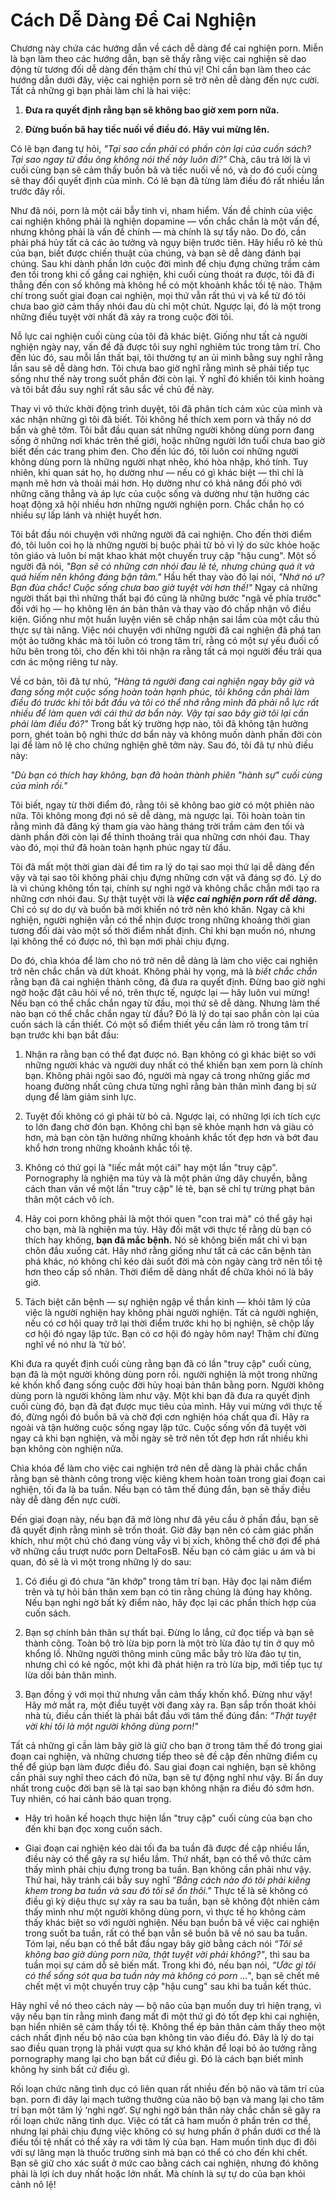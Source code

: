 # Cách Dễ Dàng Để Cai Nghiện

Chương này chứa các hướng dẫn về cách dễ dàng để cai nghiện porn. Miễn là bạn làm theo các hướng dẫn, bạn sẽ thấy rằng việc cai nghiện sẽ dao động từ tương đối dễ dàng đến thậm chí thú vị! Chỉ cần bạn làm theo các hướng dẫn dưới đây, việc cai nghiện porn sẽ trở nên dễ dàng đến nực cười. Tất cả những gì bạn phải làm chỉ là hai việc:

1. **Đưa ra quyết định rằng bạn sẽ không bao giờ xem porn nữa.**

2. **Đừng buồn bã hay tiếc nuối về điều đó. Hãy vui mừng lên.**

Có lẽ bạn đang tự hỏi, *"Tại sao cần phải có phần còn lại của cuốn sách? Tại sao ngay từ đầu ông không nói thế này luôn đi?"* Chà, câu trả lời là vì cuối cùng bạn sẽ cảm thấy buồn bã và tiếc nuối về nó, và do đó cuối cùng sẽ thay đổi quyết định của mình. Có lẽ bạn đã từng làm điều đó rất nhiều lần trước đây rồi.

Như đã nói, porn là một cái bẫy tinh vi, nham hiểm. Vấn đề chính của việc cai nghiện không phải là nghiện dopamine — vốn chắc chắn là một vấn đề, nhưng không phải là vấn đề chính — mà chính là sự tẩy não. Do đó, cần phải phá hủy tất cả các ảo tưởng và ngụy biện trước tiên. Hãy hiểu rõ kẻ thù của bạn, biết được chiến thuật của chúng, và bạn sẽ dễ dàng đánh bại chúng. Sau khi dành phần lớn cuộc đời mình để chịu đựng chứng trầm cảm đen tối trong khi cố gắng cai nghiện, khi cuối cùng thoát ra được, tôi đã đi thẳng đến con số không mà không hề có một khoảnh khắc tồi tệ nào. Thậm chí trong suốt giai đoạn cai nghiện, mọi thứ vẫn rất thú vị và kể từ đó tôi chưa bao giờ cảm thấy nhói đau dù chỉ một chút. Ngược lại, đó là một trong những điều tuyệt vời nhất đã xảy ra trong cuộc đời tôi.

Nỗ lực cai nghiện cuối cùng của tôi đã khác biệt. Giống như tất cả người nghiện ngày nay, vấn đề đã được tôi suy nghĩ nghiêm túc trong tâm trí. Cho đến lúc đó, sau mỗi lần thất bại, tôi thường tự an ủi mình bằng suy nghĩ rằng lần sau sẽ dễ dàng hơn. Tôi chưa bao giờ nghĩ rằng mình sẽ phải tiếp tục sống như thế này trong suốt phần đời còn lại. Ý nghĩ đó khiến tôi kinh hoàng và tôi bắt đầu suy nghĩ rất sâu sắc về chủ đề này.

Thay vì vô thức khởi động trình duyệt, tôi đã phân tích cảm xúc của mình và xác nhận những gì tôi đã biết. Tôi không hề thích xem porn và thấy nó dơ bẩn và ghê tởm. Tôi bắt đầu quan sát những người không dùng porn đang sống ở những nơi khác trên thế giới, hoặc những người lớn tuổi chưa bao giờ biết đến các trang phim đen. Cho đến lúc đó, tôi luôn coi những người không dùng porn là những người nhạt nhẽo, khó hòa nhập, khó tính. Tuy nhiên, khi quan sát họ, họ dường như — nếu có gì khác biệt — thì chỉ là mạnh mẽ hơn và thoải mái hơn. Họ dường như có khả năng đối phó với những căng thẳng và áp lực của cuộc sống và dường như tận hưởng các hoạt động xã hội nhiều hơn những người nghiện porn. Chắc chắn họ có nhiều sự lấp lánh và nhiệt huyết hơn.

Tôi bắt đầu nói chuyện với những người đã cai nghiện. Cho đến thời điểm đó, tôi luôn coi họ là những người bị buộc phải từ bỏ vì lý do sức khỏe hoặc tôn giáo và luôn bí mật khao khát một chuyến truy cập "hậu cung". Một số người đã nói, *"Bạn sẽ có những cơn nhói đau lẻ tẻ, nhưng chúng quá ít và quá hiếm nên không đáng bận tâm."* Hầu hết thay vào đó lại nói, *"Nhớ nó ư? Bạn đùa chắc! Cuộc sống chưa bao giờ tuyệt vời hơn thế!"* Ngay cả những người thất bại thì những thất bại đó cũng là những bước "ngã về phía trước" đối với họ — họ không lên án bản thân và thay vào đó chấp nhận vô điều kiện. Giống như một huấn luyện viên sẽ chấp nhận sai lầm của một cầu thủ thực sự tài năng. Việc nói chuyện với những người đã cai nghiện đã phá tan một ảo tưởng khác mà tôi luôn có trong tâm trí, rằng có một sự yếu đuối cố hữu bên trong tôi, cho đến khi tôi nhận ra rằng tất cả mọi người đều trải qua cơn ác mộng riêng tư này.

Về cơ bản, tôi đã tự nhủ, *"Hàng tá người đang cai nghiện ngay bây giờ và đang sống một cuộc sống hoàn toàn hạnh phúc, tôi không cần phải làm điều đó trước khi tôi bắt đầu và tôi có thể nhớ rằng mình đã phải nỗ lực rất nhiều để làm quen với cái thứ dơ bẩn này. Vậy tại sao bây giờ tôi lại cần phải làm điều đó?"* Trong bất kỳ trường hợp nào, tôi đã không tận hưởng porn, ghét toàn bộ nghi thức dơ bẩn này và không muốn dành phần đời còn lại để làm nô lệ cho chứng nghiện ghê tởm này. Sau đó, tôi đã tự nhủ điều này:

*"Dù bạn có thích hay không, bạn đã hoàn thành phiên "hành sự" cuối cùng của mình rồi."*

Tôi biết, ngay từ thời điểm đó, rằng tôi sẽ không bao giờ có một phiên nào nữa. Tôi không mong đợi nó sẽ dễ dàng, mà ngược lại. Tôi hoàn toàn tin rằng mình đã đăng ký tham gia vào hàng tháng trời trầm cảm đen tối và dành phần đời còn lại để thỉnh thoảng trải qua những cơn nhói đau. Thay vào đó, mọi thứ đã hoàn toàn hạnh phúc ngay từ đầu.

Tôi đã mất một thời gian dài để tìm ra lý do tại sao mọi thứ lại dễ dàng đến vậy và tại sao tôi không phải chịu đựng những cơn vật vã đáng sợ đó. Lý do là vì chúng không tồn tại, chính sự nghi ngờ và không chắc chắn mới tạo ra những cơn nhói đau. Sự thật tuyệt vời là ***việc cai nghiện porn rất dễ dàng.*** Chỉ có sự do dự và buồn bã mới khiến nó trở nên khó khăn. Ngay cả khi nghiện, người nghiện vẫn có thể nhịn được trong những khoảng thời gian tương đối dài vào một số thời điểm nhất định. Chỉ khi bạn muốn nó, nhưng lại không thể có được nó, thì bạn mới phải chịu đựng.

Do đó, chìa khóa để làm cho nó trở nên dễ dàng là làm cho việc cai nghiện trở nên chắc chắn và dứt khoát. Không phải hy vọng, mà là *biết chắc chắn* rằng bạn đã cai nghiện thành công, đã đưa ra quyết định. Đừng bao giờ nghi ngờ hoặc đặt câu hỏi về nó, trên thực tế, ngược lại — hãy luôn vui mừng! Nếu bạn có thể chắc chắn ngay từ đầu, mọi thứ sẽ dễ dàng. Nhưng làm thế nào bạn có thể chắc chắn ngay từ đầu? Đó là lý do tại sao phần còn lại của cuốn sách là cần thiết. Có một số điểm thiết yếu cần làm rõ trong tâm trí bạn trước khi bạn bắt đầu:

1. Nhận ra rằng bạn có thể đạt được nó. Bạn không có gì khác biệt so với những người khác và người duy nhất có thể khiến bạn xem porn là chính bạn. Không phải ngôi sao đó, người mà ngay cả trong những giấc mơ hoang đường nhất cũng chưa từng nghĩ rằng bản thân mình đang bị sử dụng để làm giảm sinh lực.

2. Tuyệt đối không có gì phải từ bỏ cả. Ngược lại, có những lợi ích tích cực to lớn đang chờ đón bạn. Không chỉ bạn sẽ khỏe mạnh hơn và giàu có hơn, mà bạn còn tận hưởng những khoảnh khắc tốt đẹp hơn và bớt đau khổ hơn trong những khoảnh khắc tồi tệ.

3. Không có thứ gọi là "liếc mắt một cái" hay một lần "truy cập". Pornography là nghiện ma túy và là một phản ứng dây chuyền, bằng cách than vãn về một lần "truy cập" lẻ tẻ, bạn sẽ chỉ tự trừng phạt bản thân một cách vô ích.

4. Hãy coi porn không phải là một thói quen "con trai mà" có thể gây hại cho bạn, mà là nghiện ma túy. Hãy đối mặt với thực tế rằng dù bạn có thích hay không, **bạn đã mắc bệnh.** Nó sẽ không biến mất chỉ vì bạn chôn đầu xuống cát. Hãy nhớ rằng giống như tất cả các căn bệnh tàn phá khác, nó không chỉ kéo dài suốt đời mà còn ngày càng trở nên tồi tệ hơn theo cấp số nhân. Thời điểm dễ dàng nhất để chữa khỏi nó là bây giờ.

5. Tách biệt căn bệnh — sự nghiện ngập về thần kinh — khỏi tâm lý của việc là người nghiện hay không phải người nghiện. Tất cả người nghiện, nếu có cơ hội quay trở lại thời điểm trước khi họ bị nghiện, sẽ chộp lấy cơ hội đó ngay lập tức. Bạn có cơ hội đó ngày hôm nay! Thậm chí đừng nghĩ về nó như là ‘từ bỏ’.

Khi đưa ra quyết định cuối cùng rằng bạn đã có lần "truy cập" cuối cùng, bạn đã là một người không dùng porn rồi. người nghiện là một trong những kẻ khốn khổ đang sống cuộc đời hủy hoại bản thân bằng porn. Người không dùng porn là người không làm như vậy. Một khi bạn đã đưa ra quyết định cuối cùng đó, bạn đã đạt được mục tiêu của mình. Hãy vui mừng với thực tế đó, đừng ngồi đó buồn bã và chờ đợi cơn nghiện hóa chất qua đi. Hãy ra ngoài và tận hưởng cuộc sống ngay lập tức. Cuộc sống vốn đã tuyệt vời ngay cả khi bạn nghiện, và mỗi ngày sẽ trở nên tốt đẹp hơn rất nhiều khi bạn không còn nghiện nữa.

Chìa khóa để làm cho việc cai nghiện trở nên dễ dàng là phải chắc chắn rằng bạn sẽ thành công trong việc kiêng khem hoàn toàn trong giai đoạn cai nghiện, tối đa là ba tuần. Nếu bạn có tâm thế đúng đắn, bạn sẽ thấy điều này dễ dàng đến nực cười.

Đến giai đoạn này, nếu bạn đã mở lòng như đã yêu cầu ở phần đầu, bạn sẽ đã quyết định rằng mình sẽ trốn thoát. Giờ đây bạn nên có cảm giác phấn khích, như một chú chó đang vùng vẫy vì bị xích, không thể chờ đợi để phá vỡ những cầu trượt nước porn DeltaFosB. Nếu bạn có cảm giác u ám và bi quan, đó sẽ là vì một trong những lý do sau:

1. Có điều gì đó chưa “ăn khớp” trong tâm trí bạn. Hãy đọc lại năm điểm trên và tự hỏi bản thân xem bạn có tin rằng chúng là đúng hay không. Nếu bạn nghi ngờ bất kỳ điểm nào, hãy đọc lại các phần thích hợp của cuốn sách.

2. Bạn sợ chính bản thân sự thất bại. Đừng lo lắng, cứ đọc tiếp và bạn sẽ thành công. Toàn bộ trò lừa bịp porn là một trò lừa đảo tự tin ở quy mô khổng lồ. Những người thông minh cũng mắc bẫy trò lừa đảo tự tin, nhưng chỉ có kẻ ngốc, một khi đã phát hiện ra trò lừa bịp, mới tiếp tục tự lừa dối bản thân mình.

3. Bạn đồng ý với mọi thứ nhưng vẫn cảm thấy khốn khổ. Đừng như vậy! Hãy mở mắt ra, một điều tuyệt vời đang xảy ra. Bạn sắp trốn thoát khỏi nhà tù, điều cần thiết là phải bắt đầu với tâm thế đúng đắn: *“Thật tuyệt vời khi tôi là một người không dùng porn!"*

Tất cả những gì cần làm bây giờ là giữ cho bạn ở trong tâm thế đó trong giai đoạn cai nghiện, và những chương tiếp theo sẽ đề cập đến những điểm cụ thể để giúp bạn làm được điều đó. Sau giai đoạn cai nghiện, bạn sẽ không cần phải suy nghĩ theo cách đó nữa, bạn sẽ tự động nghĩ như vậy. Bí ẩn duy nhất trong cuộc đời bạn sẽ là tại sao bạn không nhận ra điều đó sớm hơn. Tuy nhiên, có hai cảnh báo quan trọng.

- Hãy trì hoãn kế hoạch thực hiện lần "truy cập" cuối cùng của bạn cho đến khi bạn đọc xong cuốn sách.

- Giai đoạn cai nghiện kéo dài tối đa ba tuần đã được đề cập nhiều lần, điều này có thể gây ra sự hiểu lầm. Thứ nhất, bạn có thể vô thức cảm thấy mình phải chịu đựng trong ba tuần. Bạn không cần phải như vậy. Thứ hai, hãy tránh cái bẫy suy nghĩ *“Bằng cách nào đó tôi phải kiêng khem trong ba tuần và sau đó tôi sẽ ổn thôi."* Thực tế là sẽ không có điều gì kỳ diệu thực sự xảy ra sau ba tuần, bạn sẽ không đột nhiên cảm thấy mình như một người không dùng porn, vì thực tế họ không cảm thấy khác biệt so với người nghiện. Nếu bạn buồn bã về việc cai nghiện trong suốt ba tuần, rất có thể bạn vẫn sẽ buồn bã về nó sau ba tuần. Tóm lại, nếu bạn có thể bắt đầu ngay bây giờ bằng cách nói *“Tôi sẽ không bao giờ dùng porn nữa, thật tuyệt vời phải không?"*, thì sau ba tuần mọi sự cám dỗ sẽ biến mất. Trong khi đó, nếu bạn nói, *“Ước gì tôi có thể sống sót qua ba tuần này mà không có porn …"*, bạn sẽ chết mê chết mệt vì một chuyến truy cập "hậu cung" sau khi ba tuần kết thúc.

Hãy nghĩ về nó theo cách này — bộ não của bạn muốn duy trì hiện trạng, vì vậy nếu bạn tin rằng mình đang mất đi một thứ gì đó tốt đẹp khi cai nghiện, bạn hiển nhiên sẽ cảm thấy tồi tệ. Không thể ép bản thân cảm thấy theo một cách nhất định nếu bộ não của bạn không tin vào điều đó. Đây là lý do tại sao điều quan trọng là phải vượt qua sự khó khăn để loại bỏ ảo tưởng rằng pornography mang lại cho bạn bất cứ điều gì. Đó là cách bạn biết mình không hy sinh bất cứ điều gì.

Rối loạn chức năng tình dục có liên quan rất nhiều đến bộ não và tâm trí của bạn. porn đi dây lại mạch tưởng thưởng của não bộ bạn và mang lại cho tâm trí bạn một tâm lý ‘nghi ngờ’. Sự nghi ngờ bản thân này chắc chắn sẽ gây ra rối loạn chức năng tình dục. Việc có tất cả ham muốn ở phần trên cơ thể, nhưng lại phải chịu đựng việc không có sự hưng phấn ở phần dưới cơ thể là điều tồi tệ nhất có thể xảy ra với tâm lý của bạn. Ham muốn tình dục đi đôi với sự lãng mạn là thuốc trường sinh mà bạn có thể có cho đến khi chết. Bạn sẽ giữ cho xác suất ở mức cao bằng cách cai nghiện, nhưng đó không phải là lợi ích duy nhất hoặc lớn nhất. Mà chính là sự tự do của bạn khỏi cảnh nô lệ!

